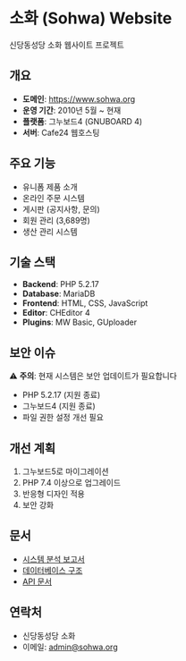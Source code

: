 # 소화 (Sohwa) Website

신당동성당 소화 웹사이트 프로젝트

## 개요
- **도메인**: https://www.sohwa.org
- **운영 기간**: 2010년 5월 ~ 현재
- **플랫폼**: 그누보드4 (GNUBOARD 4)
- **서버**: Cafe24 웹호스팅

## 주요 기능
- 유니폼 제품 소개
- 온라인 주문 시스템
- 게시판 (공지사항, 문의)
- 회원 관리 (3,689명)
- 생산 관리 시스템

## 기술 스택
- **Backend**: PHP 5.2.17
- **Database**: MariaDB
- **Frontend**: HTML, CSS, JavaScript
- **Editor**: CHEditor 4
- **Plugins**: MW Basic, GUploader

## 보안 이슈
⚠️ **주의**: 현재 시스템은 보안 업데이트가 필요합니다
- PHP 5.2.17 (지원 종료)
- 그누보드4 (지원 종료)
- 파일 권한 설정 개선 필요

## 개선 계획
1. 그누보드5로 마이그레이션
2. PHP 7.4 이상으로 업그레이드
3. 반응형 디자인 적용
4. 보안 강화

## 문서
- [시스템 분석 보고서](./CLAUDE.md)
- [데이터베이스 구조](./docs/database.md)
- [API 문서](./docs/api.md)

## 연락처
- 신당동성당 소화
- 이메일: admin@sohwa.org